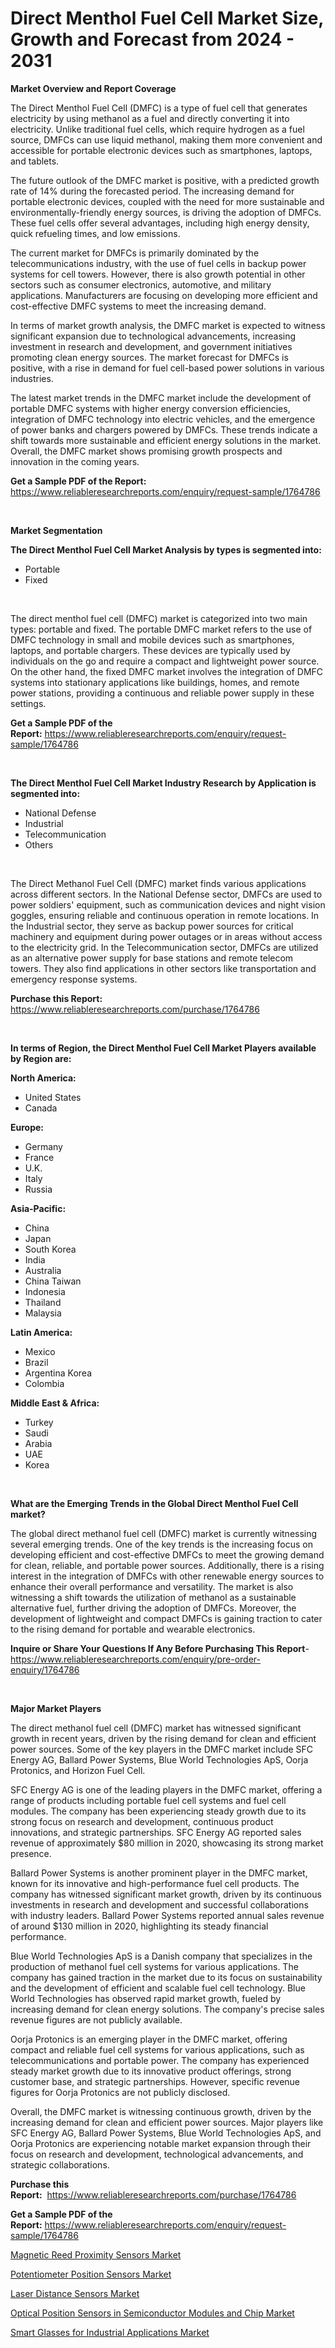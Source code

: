 <p><h1>Direct Menthol Fuel Cell Market Size, Growth and Forecast from 2024 - 2031</h1></p><p><strong>Market Overview and Report Coverage</strong></p>
<p><p>The Direct Menthol Fuel Cell (DMFC) is a type of fuel cell that generates electricity by using methanol as a fuel and directly converting it into electricity. Unlike traditional fuel cells, which require hydrogen as a fuel source, DMFCs can use liquid methanol, making them more convenient and accessible for portable electronic devices such as smartphones, laptops, and tablets.</p><p>The future outlook of the DMFC market is positive, with a predicted growth rate of 14% during the forecasted period. The increasing demand for portable electronic devices, coupled with the need for more sustainable and environmentally-friendly energy sources, is driving the adoption of DMFCs. These fuel cells offer several advantages, including high energy density, quick refueling times, and low emissions.</p><p>The current market for DMFCs is primarily dominated by the telecommunications industry, with the use of fuel cells in backup power systems for cell towers. However, there is also growth potential in other sectors such as consumer electronics, automotive, and military applications. Manufacturers are focusing on developing more efficient and cost-effective DMFC systems to meet the increasing demand.</p><p>In terms of market growth analysis, the DMFC market is expected to witness significant expansion due to technological advancements, increasing investment in research and development, and government initiatives promoting clean energy sources. The market forecast for DMFCs is positive, with a rise in demand for fuel cell-based power solutions in various industries.</p><p>The latest market trends in the DMFC market include the development of portable DMFC systems with higher energy conversion efficiencies, integration of DMFC technology into electric vehicles, and the emergence of power banks and chargers powered by DMFCs. These trends indicate a shift towards more sustainable and efficient energy solutions in the market. Overall, the DMFC market shows promising growth prospects and innovation in the coming years.</p></p>
<p><strong>Get a Sample PDF of the Report:</strong> <a href="https://www.reliableresearchreports.com/enquiry/request-sample/1764786">https://www.reliableresearchreports.com/enquiry/request-sample/1764786</a></p>
<p>&nbsp;</p>
<p><strong>Market Segmentation</strong></p>
<p><strong>The Direct Menthol Fuel Cell Market Analysis by types is segmented into:</strong></p>
<p><ul><li>Portable</li><li>Fixed</li></ul></p>
<p>&nbsp;</p>
<p><p>The direct menthol fuel cell (DMFC) market is categorized into two main types: portable and fixed. The portable DMFC market refers to the use of DMFC technology in small and mobile devices such as smartphones, laptops, and portable chargers. These devices are typically used by individuals on the go and require a compact and lightweight power source. On the other hand, the fixed DMFC market involves the integration of DMFC systems into stationary applications like buildings, homes, and remote power stations, providing a continuous and reliable power supply in these settings.</p></p>
<p><strong>Get a Sample PDF of the Report:</strong>&nbsp;<a href="https://www.reliableresearchreports.com/enquiry/request-sample/1764786">https://www.reliableresearchreports.com/enquiry/request-sample/1764786</a></p>
<p>&nbsp;</p>
<p><strong>The Direct Menthol Fuel Cell Market Industry Research by Application is segmented into:</strong></p>
<p><ul><li>National Defense</li><li>Industrial</li><li>Telecommunication</li><li>Others</li></ul></p>
<p>&nbsp;</p>
<p><p>The Direct Methanol Fuel Cell (DMFC) market finds various applications across different sectors. In the National Defense sector, DMFCs are used to power soldiers' equipment, such as communication devices and night vision goggles, ensuring reliable and continuous operation in remote locations. In the Industrial sector, they serve as backup power sources for critical machinery and equipment during power outages or in areas without access to the electricity grid. In the Telecommunication sector, DMFCs are utilized as an alternative power supply for base stations and remote telecom towers. They also find applications in other sectors like transportation and emergency response systems.</p></p>
<p><strong>Purchase this Report:</strong>&nbsp; <a href="https://www.reliableresearchreports.com/purchase/1764786">https://www.reliableresearchreports.com/purchase/1764786</a></p>
<p>&nbsp;</p>
<p><strong>In terms of Region, the Direct Menthol Fuel Cell Market Players available by Region are:</strong></p>
<p>
    <p> <strong> North America: </strong>
        <ul>
            <li>United States</li>
            <li>Canada</li>
        </ul>
        </p> 
    <p> <strong> Europe: </strong>
        <ul>
            <li>Germany</li>
            <li>France</li>
            <li>U.K.</li>
            <li>Italy</li>
            <li>Russia</li>
        </ul>
        </p> 
    <p> <strong> Asia-Pacific: </strong>
        <ul>
            <li>China</li>
            <li>Japan</li>
            <li>South Korea</li>
            <li>India</li>
            <li>Australia</li>
            <li>China Taiwan</li>
            <li>Indonesia</li>
            <li>Thailand</li>
            <li>Malaysia</li>
        </ul>
        </p> 
    <p> <strong> Latin America: </strong>
        <ul>
            <li>Mexico</li>
            <li>Brazil</li>
            <li>Argentina Korea</li>
            <li>Colombia</li>
        </ul>
        </p> 
    <p> <strong> Middle East & Africa: </strong>
        <ul>
            <li>Turkey</li>
            <li>Saudi</li>
            <li>Arabia</li>
            <li>UAE</li>
            <li>Korea</li>
        </ul>
    </p>
    </p>
<p>&nbsp;</p>
<p><strong>What are the Emerging Trends in the Global Direct Menthol Fuel Cell market?</strong></p>
<p><p>The global direct methanol fuel cell (DMFC) market is currently witnessing several emerging trends. One of the key trends is the increasing focus on developing efficient and cost-effective DMFCs to meet the growing demand for clean, reliable, and portable power sources. Additionally, there is a rising interest in the integration of DMFCs with other renewable energy sources to enhance their overall performance and versatility. The market is also witnessing a shift towards the utilization of methanol as a sustainable alternative fuel, further driving the adoption of DMFCs. Moreover, the development of lightweight and compact DMFCs is gaining traction to cater to the rising demand for portable and wearable electronics.</p></p>
<p><strong>Inquire or Share Your Questions If Any Before Purchasing This Report</strong>- <a href="https://www.reliableresearchreports.com/enquiry/pre-order-enquiry/1764786">https://www.reliableresearchreports.com/enquiry/pre-order-enquiry/1764786</a></p>
<p>&nbsp;</p>
<p><strong>Major Market Players</strong></p>
<p><p>The direct methanol fuel cell (DMFC) market has witnessed significant growth in recent years, driven by the rising demand for clean and efficient power sources. Some of the key players in the DMFC market include SFC Energy AG, Ballard Power Systems, Blue World Technologies ApS, Oorja Protonics, and Horizon Fuel Cell.</p><p>SFC Energy AG is one of the leading players in the DMFC market, offering a range of products including portable fuel cell systems and fuel cell modules. The company has been experiencing steady growth due to its strong focus on research and development, continuous product innovations, and strategic partnerships. SFC Energy AG reported sales revenue of approximately $80 million in 2020, showcasing its strong market presence.</p><p>Ballard Power Systems is another prominent player in the DMFC market, known for its innovative and high-performance fuel cell products. The company has witnessed significant market growth, driven by its continuous investments in research and development and successful collaborations with industry leaders. Ballard Power Systems reported annual sales revenue of around $130 million in 2020, highlighting its steady financial performance.</p><p>Blue World Technologies ApS is a Danish company that specializes in the production of methanol fuel cell systems for various applications. The company has gained traction in the market due to its focus on sustainability and the development of efficient and scalable fuel cell technology. Blue World Technologies has observed rapid market growth, fueled by increasing demand for clean energy solutions. The company's precise sales revenue figures are not publicly available.</p><p>Oorja Protonics is an emerging player in the DMFC market, offering compact and reliable fuel cell systems for various applications, such as telecommunications and portable power. The company has experienced steady market growth due to its innovative product offerings, strong customer base, and strategic partnerships. However, specific revenue figures for Oorja Protonics are not publicly disclosed.</p><p>Overall, the DMFC market is witnessing continuous growth, driven by the increasing demand for clean and efficient power sources. Major players like SFC Energy AG, Ballard Power Systems, Blue World Technologies ApS, and Oorja Protonics are experiencing notable market expansion through their focus on research and development, technological advancements, and strategic collaborations.</p></p>
<p><strong>Purchase this Report:</strong>&nbsp;&nbsp;<a href="https://www.reliableresearchreports.com/purchase/1764786">https://www.reliableresearchreports.com/purchase/1764786</a></p>
<p></p>
<p><strong>Get a Sample PDF of the Report:</strong>&nbsp;<a href="https://www.reliableresearchreports.com/enquiry/request-sample/1764786">https://www.reliableresearchreports.com/enquiry/request-sample/1764786</a></p>
<p><p><a href="https://github.com/guneycigdem35/Market-Research-Report-List-1/blob/main/magnetic-reed-proximity-sensors-market.md">Magnetic Reed Proximity Sensors Market</a></p><p><a href="https://github.com/irfadac/Market-Research-Report-List-1/blob/main/potentiometer-position-sensors-market.md">Potentiometer Position Sensors Market</a></p><p><a href="https://github.com/yoshih12/Market-Research-Report-List-1/blob/main/laser-distance-sensors-market.md">Laser Distance Sensors Market</a></p><p><a href="https://github.com/mharielmesa/Market-Research-Report-List-1/blob/main/optical-position-sensors-in-semiconductor-modules-and-chip-market.md">Optical Position Sensors in Semiconductor Modules and Chip Market</a></p><p><a href="https://github.com/changoleonlaverguenzanoexiste/Market-Research-Report-List-1/blob/main/smart-glasses-for-industrial-applications-market.md">Smart Glasses for Industrial Applications Market</a></p></p>